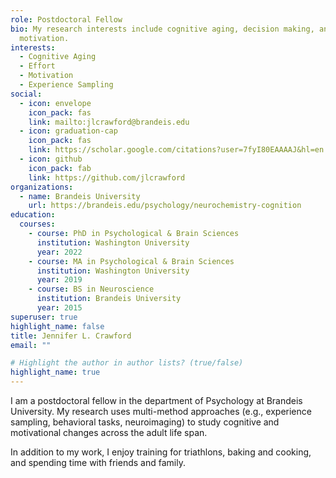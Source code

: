 ```yaml
---
role: Postdoctoral Fellow
bio: My research interests include cognitive aging, decision making, and
  motivation.
interests:
  - Cognitive Aging
  - Effort
  - Motivation
  - Experience Sampling
social:
  - icon: envelope
    icon_pack: fas
    link: mailto:jlcrawford@brandeis.edu
  - icon: graduation-cap
    icon_pack: fas
    link: https://scholar.google.com/citations?user=7fyI80EAAAAJ&hl=en
  - icon: github
    icon_pack: fab
    link: https://github.com/jlcrawford
organizations:
  - name: Brandeis University
    url: https://brandeis.edu/psychology/neurochemistry-cognition
education:
  courses:
    - course: PhD in Psychological & Brain Sciences
      institution: Washington University
      year: 2022
    - course: MA in Psychological & Brain Sciences
      institution: Washington University
      year: 2019
    - course: BS in Neuroscience
      institution: Brandeis University
      year: 2015
superuser: true
highlight_name: false
title: Jennifer L. Crawford
email: ""

# Highlight the author in author lists? (true/false)
highlight_name: true
---
```

I am a postdoctoral fellow in the department of Psychology at Brandeis University. My research uses multi-method approaches (e.g., experience sampling, behavioral tasks, neuroimaging) to study cognitive and motivational changes across the adult life span. 

In addition to my work, I enjoy training for triathlons, baking and cooking, and spending time with friends and family.


